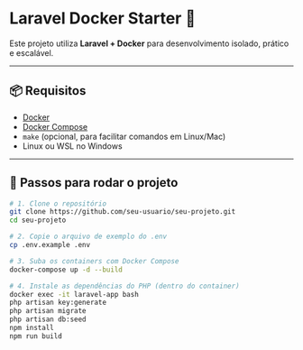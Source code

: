 # Laravel Docker Starter 🚀

Este projeto utiliza **Laravel + Docker** para desenvolvimento isolado, prático e escalável.

---

## 📦 Requisitos

- [Docker](https://www.docker.com/)
- [Docker Compose](https://docs.docker.com/compose/)
- `make` (opcional, para facilitar comandos em Linux/Mac)
- Linux ou WSL no Windows

---

## 🚀 Passos para rodar o projeto

```bash
# 1. Clone o repositório
git clone https://github.com/seu-usuario/seu-projeto.git
cd seu-projeto

# 2. Copie o arquivo de exemplo do .env
cp .env.example .env

# 3. Suba os containers com Docker Compose
docker-compose up -d --build

# 4. Instale as dependências do PHP (dentro do container)
docker exec -it laravel-app bash
php artisan key:generate
php artisan migrate
php artisan db:seed
npm install
npm run build